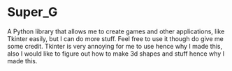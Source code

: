 # Super_G
A Python library that allows me to create games and other applications, like Tkinter easily, but I can do more stuff.
Feel free to use it though do give me some credit.
Tkinter is very annoying for me to use hence why I made this, also I would like to figure out how to make 3d shapes and stuff hence why I made this.
